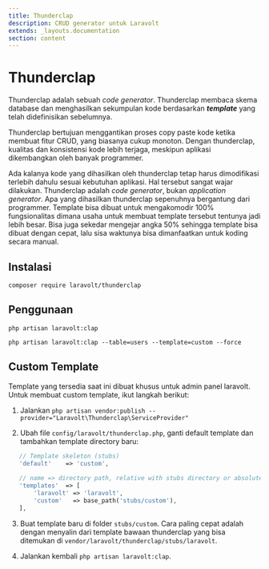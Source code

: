 ```yaml
---
title: Thunderclap
description: CRUD generator untuk Laravolt
extends: _layouts.documentation
section: content
---
```


# Thunderclap

Thunderclap adalah sebuah *code generator*. Thunderclap membaca skema database dan menghasilkan sekumpulan kode berdasarkan ***template*** yang telah didefinisikan sebelumnya.

Thunderclap bertujuan menggantikan proses copy paste kode ketika membuat fitur CRUD, yang biasanya cukup monoton. Dengan thunderclap, kualitas dan konsistensi kode lebih terjaga, meskipun aplikasi dikembangkan oleh banyak programmer.

Ada kalanya kode yang dihasilkan oleh thunderclap tetap harus dimodifikasi terlebih dahulu sesuai kebutuhan aplikasi. Hal tersebut sangat wajar dilakukan. Thunderclap adalah *code generator*, bukan *application generator*. Apa yang dihasilkan thunderclap sepenuhnya bergantung dari programmer. Template bisa dibuat untuk mengakomodir 100% fungsionalitas dimana usaha untuk membuat template tersebut tentunya jadi lebih besar. Bisa juga sekedar mengejar angka 50% sehingga template bisa dibuat dengan cepat, lalu sisa waktunya bisa dimanfaatkan untuk koding secara manual.



## Instalasi

`composer require laravolt/thunderclap`



## Penggunaan

`php artisan laravolt:clap`

`php artisan laravolt:clap --table=users --template=custom --force`



## Custom Template

Template yang tersedia saat ini dibuat khusus untuk admin panel laravolt. Untuk membuat custom template, ikut langkah berikut:

1. Jalankan `php artisan vendor:publish --provider="Laravolt\Thunderclap\ServiceProvider"`

2. Ubah file `config/laravolt/thunderclap.php`, ganti default template dan tambahkan template directory baru:

```PHP
   // Template skeleton (stubs)
   'default'    => 'custom',
   
   // name => directory path, relative with stubs directory or absolute path
   'templates'  => [
       'laravolt' => 'laravolt',
       'custom'   => base_path('stubs/custom'),
   ],
```

3. Buat template baru di folder `stubs/custom`. Cara paling cepat adalah dengan menyalin dari template bawaan thunderclap yang bisa ditemukan di `vendor/laravolt/thunderclap/stubs/laravolt`.

4. Jalankan kembali `php artisan laravolt:clap`.